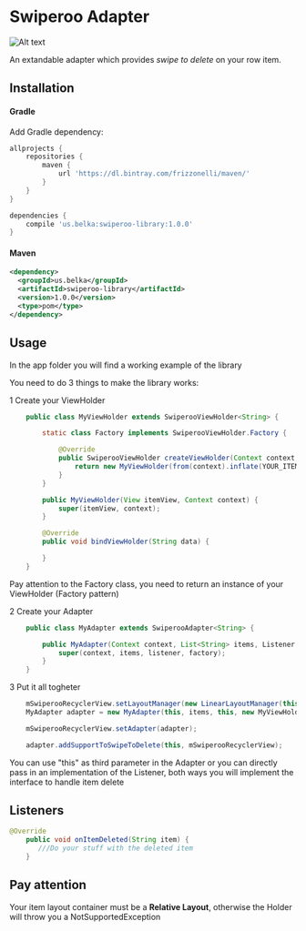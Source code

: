# Swiperoo Adapter

![Alt text](https://img.shields.io/badge/license-MIT-green.svg?style=flat)

An extandable adapter which provides *swipe to delete* on your row item.

## Installation

#### Gradle
Add Gradle dependency:

```groovy
allprojects {
    repositories {
        maven {
            url 'https://dl.bintray.com/frizzonelli/maven/'
        }
    }
}

dependencies {
    compile 'us.belka:swiperoo-library:1.0.0'
}
```

#### Maven
```xml
<dependency>
  <groupId>us.belka</groupId>
  <artifactId>swiperoo-library</artifactId>
  <version>1.0.0</version>
  <type>pom</type>
</dependency>
```

## Usage

In the app folder you will find a working example of the library

You need to do 3 things to make the library works:

1 Create your ViewHolder
```java
    public class MyViewHolder extends SwiperooViewHolder<String> {

        static class Factory implements SwiperooViewHolder.Factory {

            @Override
            public SwiperooViewHolder createViewHolder(Context context, ViewGroup parent, int viewType) {
                return new MyViewHolder(from(context).inflate(YOUR_ITEM_LAYOUT, parent, false), context);
            }
        }

        public MyViewHolder(View itemView, Context context) {
            super(itemView, context);
        }

        @Override
        public void bindViewHolder(String data) {

        }
    }
```

Pay attention to the Factory class, you need to return an instance of your ViewHolder (Factory pattern)

2 Create your Adapter

```java
    public class MyAdapter extends SwiperooAdapter<String> {

        public MyAdapter(Context context, List<String> items, Listener listener, SwiperooViewHolder.Factory factory) {
            super(context, items, listener, factory);
        }
    }
```

3 Put it all togheter

```java
    mSwiperooRecyclerView.setLayoutManager(new LinearLayoutManager(this));
    MyAdapter adapter = new MyAdapter(this, items, this, new MyViewHolder.Factory());

    mSwiperooRecyclerView.setAdapter(adapter);

    adapter.addSupportToSwipeToDelete(this, mSwiperooRecyclerView);
```

You can use "this" as third parameter in the Adapter or you can directly pass in an implementation of the Listener, both ways you will implement the interface to handle item delete

## Listeners

```java
@Override
    public void onItemDeleted(String item) {
       ///Do your stuff with the deleted item
    }
```

## Pay attention

Your item layout container must be a **Relative Layout**, otherwise the Holder will throw you a NotSupportedException

